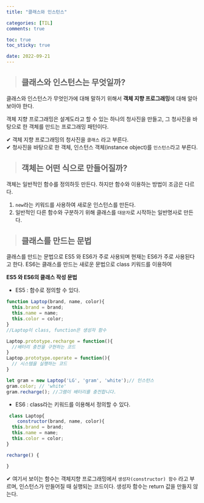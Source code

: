 ```yaml
---
title: "클래스와 인스턴스"

categories: [TIL]
comments: true

toc: true
toc_sticky: true

date: 2022-09-21
---
```


> ## 클래스와 인스턴스는 무엇일까?

클래스와 인스턴스가 무엇인가에 대해 말하기 위해서 **객체 지향 프로그래밍**에 대해 알아보아야 한다.

객체 지향 프로그래밍은 설계도라고 할 수 있는 하나의 청사진을 만들고, 그 청사진을 바탕으로 한 객체를 만드는 프로그래밍 패턴이다.

✔ 객체 지향 프로그래밍의 청사진을 `클래스` 라고 부른다.
<br/>
✔ 청사진을 바탕으로 한 객체, 인스턴스 객체(instance object)를 `인스턴스`라고 부른다.

> ## 객체는 어떤 식으로 만들어질까?

객체는 일반적인 함수를 정의하듯 만든다. 하지만 함수와 이용하는 방법이 조금은 다르다.

1. `new`라는 키워드를 사용하여 새로운 인스턴스를 만든다.
2. 일반적인 다른 함수와 구분하기 위해 클래스를 `대문자`로 시작하는 일반명사로 만든다.

> ## 클래스를 만드는 문법

클래스를 만드는 문법으로 ES5 와 ES6가 주로 사용되며 현재는 ES6가 주로 사용된다고 한다. ES6는 클래스를 만드는 새로운 문법으로 class 키워드를 이용하여

**ES5 와 ES6의 클래스 작성 문법**

- ES5 : 함수로 정의할 수 있다.

```javaScript
function Laptop(brand, name, color){
  this.brand = brand;
  this.name = name;
  this.color = color;
}
//Laptop이 class, function은 생성자 함수

Laptop.prototype.recharge = function(){
  //배터리 충전을 구현하는 코드
}
Laptop.prototype.operate = function(){
  // 시스템을 실행하는 코드
}

let gram = new Laptop('LG', 'gram', 'white');// 인스턴스
gram.color; // 'white'
gram.recharge(); //그램이 배터리를 충전합니다.
```

- ES6 : class라는 키워드를 이용해서 정의할 수 있다.

```javaScript
 class Laptop{
    constructor(brand, name, color){
  this.brand = brand;
  this.name = name;
  this.color = color;
}

recharge() {

}
```

✔ 여기서 보이는 함수는 객체지향 프로그래밍에서 `생성자(constructor) 함수` 라고 부르며, 인스턴스가 만들어질 때 실행되는 코드이다. 생성자 함수는 return 값을 만들지 않는다.
